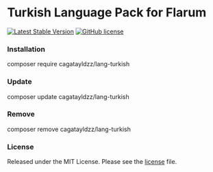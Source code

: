 # Turkish Language Pack for Flarum

[![Latest Stable Version](https://img.shields.io/badge/packagist-v0.1.0--beta.13-orange.svg)](https://packagist.org/packages/cagatayldzz/lang-turkish)
[![GitHub license](https://img.shields.io/github/license/cagatayldzz/lang-turkish.svg)](https://raw.githubusercontent.com/cagatayldzz/lang-turkish/master/LICENSE)

### Installation
composer require cagatayldzz/lang-turkish

### Update
composer update cagatayldzz/lang-turkish

### Remove
composer remove cagatayldzz/lang-turkish

### License
Released under the MIT License. Please see the [license](LICENSE) file.